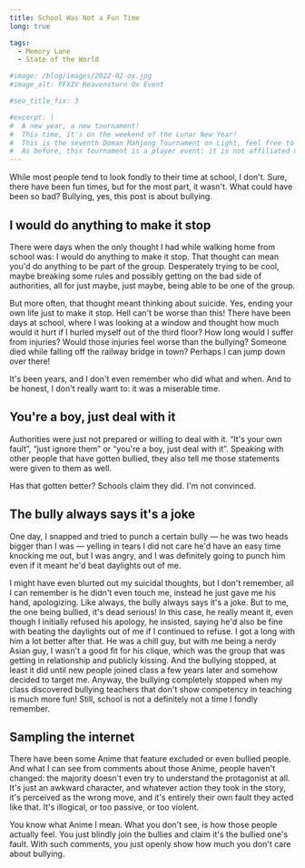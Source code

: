 ```yaml
---
title: School Was Not a Fun Time
long: true

tags:
  - Memory Lane
  - State of the World

#image: /blog/images/2022-02-ox.jpg
#image_alt: FFXIV Heavensturn Ox Event

#seo_title_fix: 3

#excerpt: |
#  A new year, a new tournament!
#  This time, it's on the weekend of the Lunar New Year!
#  This is the seventh Doman Mahjong Tournament on Light, feel free to make an alt to join.
#  As before, this tournament is a player event: it is not affiliated with FFXIV etc.
---
```

While most people tend to look fondly to their time at school, I don't.
Sure, there have been fun times, but for the most part, it wasn't.
What could have been so bad?
Bullying, yes, this post is about bullying.

## I would do anything to make it stop

There were days when the only thought I had while walking home from school was: I would do anything to make it stop.
That thought can mean you'd do anything to be part of the group.
Desperately trying to be cool, maybe breaking some rules and possibly getting on the bad side of authorities, all for just maybe, just maybe, being able to be one of the group.

But more often, that thought meant thinking about suicide.
Yes, ending your own life just to make it stop.
Hell can't be worse than this!
There have been days at school, where I was looking at a window and thought how much would it hurt if I hurled myself out of the third floor?
How long would I suffer from injuries?
Would those injuries feel worse than the bullying?
Someone died while falling off the railway bridge in town?
Perhaps I can jump down over there!

It's been years, and I don't even remember who did what and when.
And to be honest, I don't really want to: it was a miserable time.

## You're a boy, just deal with it

Authorities were just not prepared or willing to deal with it.
“It's your own fault”, “just ignore them” or “you're a boy, just deal with it”.
Speaking with other people that have gotten bullied, they also tell me those statements were given to them as well.

Has that gotten better?
Schools claim they did.
I'm not convinced.

## The bully always says it's a joke

One day, I snapped and tried to punch a certain bully — he was two heads bigger than I was — yelling in tears I did not care he'd have an easy time knocking me out, but I was angry, and I was definitely going to punch him even if it meant he'd beat daylights out of me.

I might have even blurted out my suicidal thoughts, but I don't remember, all I can remember is he didn't even touch me, instead he just gave me his hand, apologizing.
Like always, the bully always says it's a joke.
But to me, the one being bullied, it's dead serious!
In this case, he really meant it, even though I initially refused his apology, he insisted, saying he'd also be fine with beating the daylights out of me if I continued to refuse.
I got a long with him a lot better after that.
He was a chill guy, but with me being a nerdy Asian guy, I wasn't a good fit for his clique, which was the group that was getting in relationship and publicly kissing.
And the bullying stopped, at least it did until new people joined class a few years later and somehow decided to target me.
Anyway, the bullying completely stopped when my class discovered bullying teachers that don't show competency in teaching is much more fun!
Still, school is not a definitely not a time I fondly remember.

## Sampling the internet

There have been some Anime that feature excluded or even bullied people.
And what I can see from comments about those Anime, people haven't changed: the majority doesn't even try to understand the protagonist at all.
It's just an awkward character, and whatever action they took in the story, it's perceived as the wrong move, and it's entirely their own fault they acted like that.
It's illogical, or too passive, or too violent.

You know what Anime I mean.
What you don't see, is how those people actually feel.
You just blindly join the bullies and claim it's the bullied one's fault.
With such comments, you just openly show how much you don't care about bullying.
